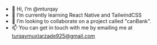 - 👋 Hi, I’m @mturqay
- 🌱 I’m currently learning React Native and TailwindCSS
- 💞️ I’m looking to collaborate on a project called "canBank".
- 📫 You can get in touch with me by emailing me at turqaymuxtarzade925@gmail.com
